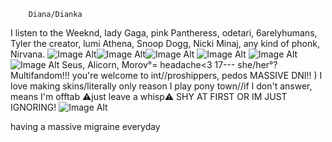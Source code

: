 
        Diana/Dianka
I listen to the Weeknd, lady Gaga, pink Pantheress, odetari, 6arelyhumans, Tyler the creator, lumi Athena, Snoop Dogg, Nicki Minaj, any kind of phonk, Nirvana. ![Image Alt](https://64.media.tumblr.com/df2a61ca87a3b517930a6df9053b2d87/473928ea48888009-e5/s100x200/0f9dea48de823e46b58b96710c3ec84ea762ce0f.gifv)![Image Alt](https://64.media.tumblr.com/84784366e8645f95362cfbf77dc56c87/79d8b316934d24c3-65/s100x200/fae8663499b6bc9d75d78d91279874875ae917b3.gifv)![Image Alt](https://64.media.tumblr.com/393be5c2ab61b8bb8b419e9037f72dd4/6f072ea04e7b6c72-aa/s100x200/d45ff0fc6a95c4f6782a943d73570d219aeb9523.gif) ![Image Alt](https://64.media.tumblr.com/c6ba30ca701f966c3a5c86fcd9842306/6f072ea04e7b6c72-42/s100x200/85eb8181bdc37429f4615e2d74db179a38a29fef.gifv) ![Image Alt](https://64.media.tumblr.com/43a344a41489cf6dd75db316bc9cb759/90c87e79a3a90476-27/s100x200/e91e4f9f2a322ea7ec5f97cc8e5176fb53944631.gifv) ![Image Alt](https://64.media.tumblr.com/a8005009908fe11ec7e3719a8c7ad9c0/6f072ea04e7b6c72-72/s100x200/74e388ab76e58e3220239ac9df751f21e47ccc8a.pnj)
Seus, Alicorn, Morov°= headache<3
17--- she/her°? Multifandom!!! you're welcome to int//proshippers, pedos MASSIVE DNI!! ) I love making skins/literally only reason I play pony town//if I don't answer, means I'm offtab ⚠️just leave a whisp⚠️ SHY AT FIRST OR IM JUST IGNORING!
![Image Alt](https://private-user-images.githubusercontent.com/176760935/357810140-137749d1-d481-4739-9333-230f61b140a7.gif?jwt=eyJhbGciOiJIUzI1NiIsInR5cCI6IkpXVCJ9.eyJpc3MiOiJnaXRodWIuY29tIiwiYXVkIjoicmF3LmdpdGh1YnVzZXJjb250ZW50LmNvbSIsImtleSI6ImtleTUiLCJleHAiOjE3MjM2Mzg2NTYsIm5iZiI6MTcyMzYzODM1NiwicGF0aCI6Ii8xNzY3NjA5MzUvMzU3ODEwMTQwLTEzNzc0OWQxLWQ0ODEtNDczOS05MzMzLTIzMGY2MWIxNDBhNy5naWY_WC1BbXotQWxnb3JpdGhtPUFXUzQtSE1BQy1TSEEyNTYmWC1BbXotQ3JlZGVudGlhbD1BS0lBVkNPRFlMU0E1M1BRSzRaQSUyRjIwMjQwODE0JTJGdXMtZWFzdC0xJTJGczMlMkZhd3M0X3JlcXVlc3QmWC1BbXotRGF0ZT0yMDI0MDgxNFQxMjI1NTZaJlgtQW16LUV4cGlyZXM9MzAwJlgtQW16LVNpZ25hdHVyZT01MTFiNzljMjBmN2U5YzFjOGJmYWU5YThjZGQ1Y2NmOTJhMmRhMjhiZGRmZDJkZTIzMTUzYWM3ZmFjYzY3ZDExJlgtQW16LVNpZ25lZEhlYWRlcnM9aG9zdCZhY3Rvcl9pZD0wJmtleV9pZD0wJnJlcG9faWQ9MCJ9.G_ABsX18IatBCkcovgifRb72CueivfZeBFzc2N8RKxY)





having a massive migraine everyday 